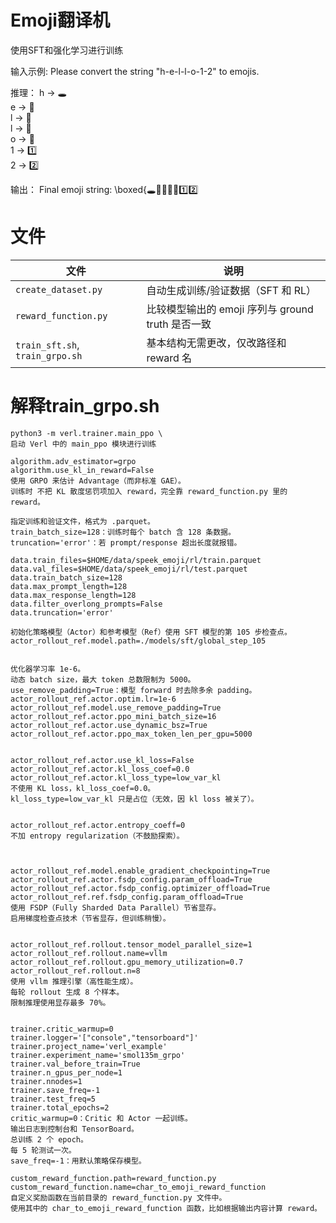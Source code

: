 # Emoji翻译机

使用SFT和强化学习进行训练

输入示例:
Please convert the string "h-e-l-l-o-1-2" to emojis.

推理：
h → 🕳️  
e → 🐘  
l → 🦁  
l → 🦁  
o → 🐙  
1 → 1️⃣  
2 → 2️⃣

输出：
Final emoji string: \boxed{🕳️🐘🦁🦁🐙1️⃣2️⃣


# 文件
| 文件                              | 说明                                  |
| ------------------------------- | ----------------------------------- |
| `create_dataset.py`             | 自动生成训练/验证数据（SFT 和 RL）               |
| `reward_function.py`            | 比较模型输出的 emoji 序列与 ground truth 是否一致 |
| `train_sft.sh`, `train_grpo.sh` | 基本结构无需更改，仅改路径和 reward 名             |


# 解释train_grpo.sh
```
python3 -m verl.trainer.main_ppo \
启动 Verl 中的 main_ppo 模块进行训练

algorithm.adv_estimator=grpo
algorithm.use_kl_in_reward=False
使用 GRPO 来估计 Advantage（而非标准 GAE）。
训练时 不把 KL 散度惩罚项加入 reward，完全靠 reward_function.py 里的 reward。

指定训练和验证文件，格式为 .parquet。
train_batch_size=128：训练时每个 batch 含 128 条数据。
truncation='error'：若 prompt/response 超出长度就报错。

data.train_files=$HOME/data/speek_emoji/rl/train.parquet
data.val_files=$HOME/data/speek_emoji/rl/test.parquet
data.train_batch_size=128
data.max_prompt_length=128
data.max_response_length=128
data.filter_overlong_prompts=False
data.truncation='error'

初始化策略模型（Actor）和参考模型（Ref）使用 SFT 模型的第 105 步检查点。
actor_rollout_ref.model.path=./models/sft/global_step_105


优化器学习率 1e-6。
动态 batch size，最大 token 总数限制为 5000。
use_remove_padding=True：模型 forward 时去除多余 padding。
actor_rollout_ref.actor.optim.lr=1e-6
actor_rollout_ref.model.use_remove_padding=True
actor_rollout_ref.actor.ppo_mini_batch_size=16
actor_rollout_ref.actor.use_dynamic_bsz=True
actor_rollout_ref.actor.ppo_max_token_len_per_gpu=5000


actor_rollout_ref.actor.use_kl_loss=False
actor_rollout_ref.actor.kl_loss_coef=0.0
actor_rollout_ref.actor.kl_loss_type=low_var_kl
不使用 KL loss，kl_loss_coef=0.0。
kl_loss_type=low_var_kl 只是占位（无效，因 kl loss 被关了）。


actor_rollout_ref.actor.entropy_coeff=0
不加 entropy regularization（不鼓励探索）。



actor_rollout_ref.model.enable_gradient_checkpointing=True
actor_rollout_ref.actor.fsdp_config.param_offload=True
actor_rollout_ref.actor.fsdp_config.optimizer_offload=True
actor_rollout_ref.ref.fsdp_config.param_offload=True
使用 FSDP（Fully Sharded Data Parallel）节省显存。
启用梯度检查点技术（节省显存，但训练稍慢）。


actor_rollout_ref.rollout.tensor_model_parallel_size=1
actor_rollout_ref.rollout.name=vllm
actor_rollout_ref.rollout.gpu_memory_utilization=0.7
actor_rollout_ref.rollout.n=8
使用 vllm 推理引擎（高性能生成）。
每轮 rollout 生成 8 个样本。
限制推理使用显存最多 70%。


trainer.critic_warmup=0
trainer.logger='["console","tensorboard"]'
trainer.project_name='verl_example'
trainer.experiment_name='smol135m_grpo'
trainer.val_before_train=True
trainer.n_gpus_per_node=1
trainer.nnodes=1
trainer.save_freq=-1
trainer.test_freq=5
trainer.total_epochs=2
critic_warmup=0：Critic 和 Actor 一起训练。
输出日志到控制台和 TensorBoard。
总训练 2 个 epoch。
每 5 轮测试一次。
save_freq=-1：用默认策略保存模型。

custom_reward_function.path=reward_function.py
custom_reward_function.name=char_to_emoji_reward_function
自定义奖励函数在当前目录的 reward_function.py 文件中。
使用其中的 char_to_emoji_reward_function 函数，比如根据输出内容计算 reward。

```